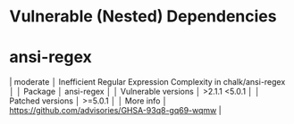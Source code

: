 # Vulnerable (Nested) Dependencies

# ansi-regex
| moderate            │ Inefficient Regular Expression Complexity in chalk/ansi-regex │
│ Package             │ ansi-regex                                                    │
│ Vulnerable versions │ >2.1.1 <5.0.1                                                 │
│ Patched versions    │ >=5.0.1                                                       │
│ More info           │ https://github.com/advisories/GHSA-93q8-gq69-wqmw             |